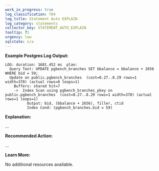 ```yaml
---
work_in_progress: true
log_classification: T84
log_title: Statement Auto EXPLAIN
log_category: statements
collector_key: STATEMENT_AUTO_EXPLAIN
tooltip: ?1
urgency: low
sqlstate: n/a
---
```


**Example Postgres Log Output:**

```
LOG: duration: 1681.452 ms  plan:
  Query Text: UPDATE pgbench_branches SET bbalance = bbalance + 2656 WHERE bid = 59;
  Update on public.pgbench_branches  (cost=0.27..8.29 rows=1 width=370) (actual rows=0 loops=1)
    Buffers: shared hit=7
    ->  Index Scan using pgbench_branches_pkey on public.pgbench_branches  (cost=0.27..8.29 rows=1 width=370) (actual rows=1 loops=1)
          Output: bid, (bbalance + 2656), filler, ctid
          Index Cond: (pgbench_branches.bid = 59)
```

**Explanation:**

...

**Recommended Action:**

...

**Learn More:**

No additional resources available.
